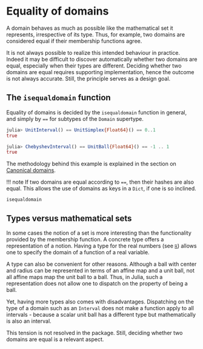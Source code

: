 # Equality of domains

A domain behaves as much as possible like the mathematical set it represents, irrespective of its type. Thus, for example, two domains are considered
equal if their membership functions agree.

It is not always possible to realize this intended behaviour in practice. Indeed
it may be difficult to discover automatically whether two domains are equal,
especially when their types are different. Deciding whether two domains are equal requires supporting implementation, hence the outcome is not always accurate.
Still, the principle serves as a design goal.

## The `isequaldomain` function

Equality of domains is decided by the `isequaldomain` function in general, and
simply by `==` for subtypes of the `Domain` supertype.
```julia
julia> UnitInterval() == UnitSimplex{Float64}() == 0..1
true

julia> ChebyshevInterval() == UnitBall{Float64}() == -1 .. 1
true
```
The methodology behind this example is explained in the section on
[Canonical domains](@ref).

!!! note
    If two domains are equal according to `==`, then their hashes are also equal.
    This allows the use of domains as keys in a `Dict`, if one is so inclined.


```@docs; canonical=false
isequaldomain
```


## Types versus mathematical sets

In some cases the notion of a set is more interesting than the functionality
provided by the membership function. A concrete type offers a representation of
a notion. Having a type for the real numbers (see [`ℝ`](@ref)) allows one to
specify the domain of a function of a real variable.

A type can also be convenient for other reasons. Although a ball with center and radius can be represented in terms of an affine map and a unit ball, not all affine maps
map the unit ball to a ball. Thus, in Julia, such a representation does not allow one to dispatch on the property of being a ball.

Yet, having more types also comes with disadvantages. Dispatching on the type of
a domain such as an `Interval` does not make a function apply to all intervals - because a scalar unit ball has a different type but mathematically is also an interval.

This tension is not resolved in the package. Still, deciding whether two domains are equal is a relevant aspect.
